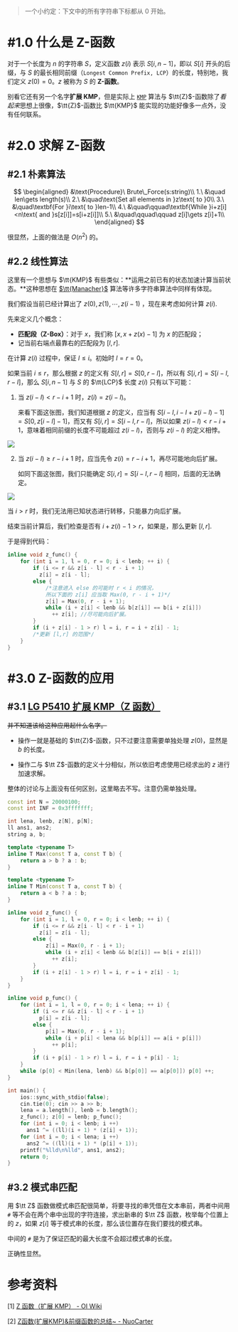 > 一个小约定：下文中的所有字符串下标都从 $0$ 开始。

# #1.0 什么是 Z-函数

对于一个长度为 $n$ 的字符串 $S$，定义函数 $z(i)$ 表示 $S[i,n-1]$，即以 $S[i]$ 开头的后缀，与 $S$ 的最长相同前缀（$\texttt{Longest Common Prefix, LCP}$）的长度，特别地，我们定义 $z(0)=0$。$z$ 被称为 $S$ 的 **Z-函数**。

别看它还有另一个名字**扩展 KMP**，但是实际上 [$\texttt{KMP}$](https://www.cnblogs.com/Dfkuaid-210/p/KMP.html) 算法与 $\tt{Z}$-函数除了*看起来*思想上很像，$\tt{Z}$-函数比 $\tt{KMP}$ 能实现的功能好像多一点外，没有任何联系。

# #2.0 求解 Z-函数

## #2.1 朴素算法

$$
\begin{aligned}
&\text{Procedure}\ Brute\_Force(s:string)\\
1.\ &\quad len\gets length(s)\\
2.\ &\quad\text{Set all elements in }z\text{ to }0\\
3.\ &\quad\textbf{For }i\text{ to }len-1\\
4.\ &\quad\qquad\textbf{While }i+z[i]<n\text{ and }s[z[i]]=s[i+z[i]]\\
5.\ &\quad\qquad\qquad z[i]\gets z[i]+1\\
\end{aligned}
$$

很显然，上面的做法是 $O(n^2)$ 的。

## #2.2 线性算法

这里有一个思想与 $\tt{KMP}$ 有些类似：**运用之前已有的状态加速计算当前状态。**这种思想在 [$\tt{Manacher}$](https://www.cnblogs.com/Dfkuaid-210/p/manacher.html) 算法等许多字符串算法中同样有体现。

我们假设当前已经计算出了 $z(0),z(1),\cdots,z(i-1)$ ，现在来考虑如何计算 $z(i).$

先来定义几个概念：

- **匹配段（Z-Box）**：对于 $x$，我们称 $[x,x+z(x)-1]$ 为 $x$ 的匹配段；
- 记当前右端点最靠右的匹配段为 $[l,r].$

在计算 $z(i)$ 过程中，保证 $l\leq i$。初始时 $l=r=0$。

如果当前 $i\leq r$，那么根据 $z$ 的定义有 $S[l,r]=S[0,r-l]$，所以有 $S[i,r]=S[i-l,r-l]$，那么 $S[i,n-1]$ 与 $S$ 的 $\tt{LCP}$ 长度 $z(i)$ 只有以下可能：

1. 当 $z(i-l)<r-i+1$ 时，$z(i)=z(i-l)$。

   来看下面这张图，我们知道根据 $z$ 的定义，应当有 $S[i-l,i-l+z(i-l)-1]=S[0,z[i-l]-1]$，而又有 $S[i,r]=S[i-l,r-l]$，所以如果 $z(i-l)<r-i+1$，意味着相同前缀的长度不可能超过 $z(i-l)$，否则与 $z(i-l)$ 的定义相悖。

![](https://pic.imgdb.cn/item/60e118c85132923bf82d7baf.png)

2. 当 $z(i-l)\geq r-i+1$ 时，应当先令 $z(i)=r-i+1$，再尽可能地向后扩展。

   如同下面这张图，我们只能确定 $S[i,r]=S[i-l,r-l]$ 相同，后面的无法确定。

![](https://pic.imgdb.cn/item/60e11c1e5132923bf843fb20.png)

当 $i>r$ 时，我们无法用已知状态进行转移，只能暴力向后扩展。

结束当前计算后，我们检查是否有 $i+z(i)-1>r$，如果是，那么更新 $[l,r].$

于是得到代码：

``` cpp
inline void z_func() {
    for (int i = 1, l = 0, r = 0; i < lenb; ++ i) {
        if (i <= r && z[i - l] < r - i + 1)
          z[i] = z[i - l];
        else {
            /*注意进入 else 的可能时 r < i 的情况，
            所以下面的 z[i] 应当取 Max(0, r - i + 1)*/
            z[i] = Max(0, r - i + 1);
            while (i + z[i] < lenb && b[z[i]] == b[i + z[i]])
              ++ z[i]; //尽可能向后扩展。
        }
        if (i + z[i] - 1 > r) l = i, r = i + z[i] - 1;
        /*更新 [l,r] 的范围*/
    }
}
```

# #3.0 Z-函数的应用

## #3.1 [LG P5410 扩展 KMP（Z 函数）](https://www.luogu.com.cn/problem/P5410)

~~并不知道该给这种应用起什么名字。~~

- 操作一就是基础的 $\tt{Z}$-函数，只不过要注意需要单独处理 $z(0)$，显然是 $b$ 的长度。

- 操作二与 $\tt Z$-函数的定义十分相似，所以依旧考虑使用已经求出的 $z$ 进行加速求解。

整体的讨论与上面没有任何区别，这里略去不写。注意仍需单独处理。

``` cpp
const int N = 20000100;
const int INF = 0x3fffffff;

int lena, lenb, z[N], p[N];
ll ans1, ans2;
string a, b;

template <typename T>
inline T Max(const T a, const T b) {
    return a > b ? a : b;
}

template <typename T>
inline T Min(const T a, const T b) {
    return a < b ? a : b;
}

inline void z_func() {
    for (int i = 1, l = 0, r = 0; i < lenb; ++ i) {
        if (i <= r && z[i - l] < r - i + 1)
          z[i] = z[i - l];
        else {
            z[i] = Max(0, r - i + 1);
            while (i + z[i] < lenb && b[z[i]] == b[i + z[i]])
              ++ z[i];
        }
        if (i + z[i] - 1 > r) l = i, r = i + z[i] - 1;
    }
}

inline void p_func() {
    for (int i = 1, l = 0, r = 0; i < lena; ++ i) {
        if (i <= r && z[i - l] < r - i + 1)
          p[i] = z[i - l];
        else {
            p[i] = Max(0, r - i + 1);
            while (i + p[i] < lena && b[p[i]] == a[i + p[i]])
              ++ p[i];
        }
        if (i + p[i] - 1 > r) l = i, r = i + p[i] - 1;
    }
    while (p[0] < Min(lena, lenb) && b[p[0]] == a[p[0]]) p[0] ++;
}

int main() {
    ios::sync_with_stdio(false);
    cin.tie(0); cin >> a >> b;
    lena = a.length(), lenb = b.length();
    z_func(); z[0] = lenb; p_func();
    for (int i = 0; i < lenb; i ++)
      ans1 ^= ((ll)(i + 1) * (z[i] + 1));
    for (int i = 0; i < lena; i ++)
      ans2 ^= ((ll)(i + 1) * (p[i] + 1));
    printf("%lld\n%lld", ans1, ans2);
    return 0;
}
```

## #3.2 模式串匹配

用 $\tt Z$ 函数做模式串匹配很简单，将要寻找的串凭借在文本串前，两者中间用 `#` 等不会在两个串中出现的字符连接，求出新串的 $\tt Z$ 函数，枚举每个位置上的 $z$，如果 $z[i]$ 等于模式串的长度，那么该位置存在我们要找的模式串。

中间的 `#` 是为了保证匹配的最大长度不会超过模式串的长度。

正确性显然。



# 参考资料

[1] [Z 函数（扩展 KMP） - OI Wiki](https://oi-wiki.net/string/z-func/)

[2] [Z函数(扩展KMP)&前缀函数的总结~ - NuoCarter](https://www.cnblogs.com/NuoCarter/p/14470033.html)

